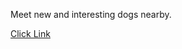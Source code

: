 Meet new and interesting dogs nearby.

[Click Link](https://rakshith2610.github.io/TinDog-Website/)
